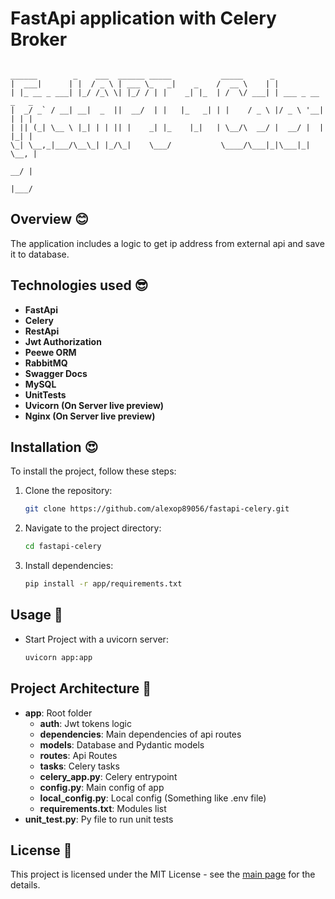 # FastApi application with Celery Broker

```

______        _    ___  ______ _____           _____      _                 
|  ___|      | |  / _ \ | ___ \_   _|    _    /  __ \    | |                
| |_ __ _ ___| |_/ /_\ \| |_/ / | |    _| |_  | /  \/ ___| | ___ _ __ _   _ 
|  _/ _` / __| __|  _  ||  __/  | |   |_   _| | |    / _ \ |/ _ \ '__| | | |
| || (_| \__ \ |_| | | || |    _| |_    |_|   | \__/\  __/ |  __/ |  | |_| |
\_| \__,_|___/\__\_| |_/\_|    \___/           \____/\___|_|\___|_|   \__, |
                                                                       __/ |
                                                                      |___/ 

```

                                                 

## Overview 😊
The application includes a logic to get ip address from external api and save it to database. 

## Technologies used 😎
- **FastApi**
- **Celery**
- **RestApi**
- **Jwt Authorization**
- **Peewe ORM**
- **RabbitMQ**
- **Swagger Docs**
- **MySQL**
- **UnitTests**
- **Uvicorn (On Server live preview)**
- **Nginx (On Server live preview)**

## Installation 😍

To install the project, follow these steps:

1. Clone the repository:

   ```bash
   git clone https://github.com/alexop89056/fastapi-celery.git
2. Navigate to the project directory:
 
    ```bash
    cd fastapi-celery
3. Install dependencies:
 
    ```bash
    pip install -r app/requirements.txt

## Usage 🚀
- Start Project with a uvicorn server:

   ```bash
   uvicorn app:app

## Project Architecture 🔑
- **app**: Root folder
  - **auth**: Jwt tokens logic
  - **dependencies**: Main dependencies of api routes
  - **models**: Database and Pydantic models
  - **routes**: Api Routes
  - **tasks**: Celery tasks
  - **celery_app.py**: Celery entrypoint
  - **config.py**: Main config of app
  - **local_config.py**: Local config (Something like .env file)
  - **requirements.txt**: Modules list
- **unit_test.py**: Py file to run unit tests

## License 📝
This project is licensed under the MIT License - see the [main page](https://mit-license.org/) for the details.
